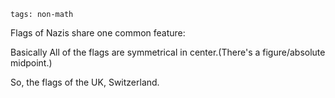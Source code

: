 ```
tags: non-math
```

Flags of Nazis share one common feature:

Basically All of the flags are symmetrical in center.(There's a figure/absolute midpoint.)

So, the flags of the UK, Switzerland.